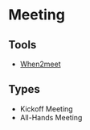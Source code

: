 # Meeting

## Tools

- [When2meet](https://when2meet.com)

## Types

- Kickoff Meeting
- All-Hands Meeting
